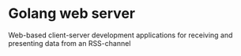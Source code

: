 # Golang web server


Web-based client-server development
applications for receiving and presenting data from an RSS-channel